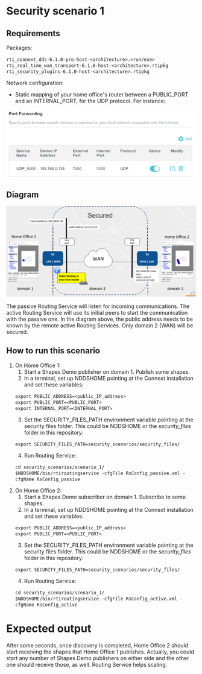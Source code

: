 # Security scenario 1

## Requirements

Packages:
```
rti_connext_dds-6.1.0-pro-host-<architecture>.<run/exe>
rti_real_time_wan_transport-6.1.0-host-<architecture>.rtipkg
rti_security_plugins-6.1.0-host-<architecture>.rtipkg
```

Network configuration:
* Static mapping of your home office's router between a PUBLIC_PORT and an INTERNAL_PORT, for the UDP protocol. For instance:

![](../../resources/images/configuration_home_office_router.png)

## Diagram

![](../../resources/images/security_scenario_1.png)

The passive Routing Service will listen for incoming communications. The active Routing Service will use its initial peers to start the communication with the passive one. In the diagram above, the public address needs to be known by the remote active Routing Services. Only domain 2 (WAN) will be secured.

## How to run this scenario

1. On Home Office 1:
    1. Start a Shapes Demo publisher on domain 1. Publish some shapes.
    2. In a terminal, set up NDDSHOME pointing at the Connext installation and set these variables:
    ```
    export PUBLIC_ADDRESS=<public_IP_address>
    export PUBLIC_PORT=<PUBLIC_PORT>
    export INTERNAL_PORT=<INTERNAL_PORT>
    ```
    3. Set the SECURITY_FILES_PATH environment variable pointing at the security files folder. This could be NDDSHOME or the *security_files* folder in this repository:
    ```
    export SECURITY_FILES_PATH=security_scenarios/security_files/
    ```
    4. Run Routing Service:
    ```
    cd security_scenarios/scenario_1/
    $NDDSHOME/bin/rtiroutingservice -cfgFile RsConfig_passive.xml -cfgName RsConfig_passive
    ```
2. On Home Office 2:
    1. Start a Shapes Demo subscriber on domain 1. Subscribe to some shapes.
    2. In a terminal, set up NDDSHOME pointing at the Connext installation and set these variables:
    ```
    export PUBLIC_ADDRESS=<public_IP_address>
    export PUBLIC_PORT=<PUBLIC_PORT>
    ```
    3. Set the SECURITY_FILES_PATH environment variable pointing at the security files folder. This could be NDDSHOME or the *security_files* folder in this repository:
    ```
    export SECURITY_FILES_PATH=security_scenarios/security_files/
    ```
    4. Run Routing Service:
    ```
    cd security_scenarios/scenario_1/
    $NDDSHOME/bin/rtiroutingservice -cfgFile RsConfig_active.xml -cfgName RsConfig_active
    ```

# Expected output

After some seconds, once discovery is completed, Home Office 2 should start receiving the shapes that Home Office 1 publishes. Actually, you could start any number of Shapes Demo publishers on either side and the other one should receive those, as well. Routing Service helps scaling.